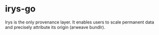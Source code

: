 # irys-go
Irys is the only provenance layer. It enables users to scale permanent data and precisely attribute its origin (arweave bundlr).

